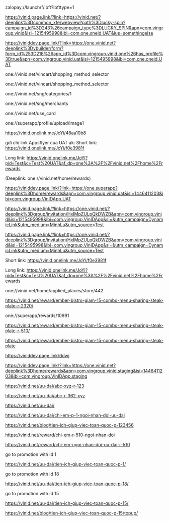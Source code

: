 
zalopay://launch/f/ibft?ibfttype=1


https://vinid.page.link/?link=https://vinid.net/?deeplink%3Dcommon_xfe/webview?path%3Dlucky-spin?campaign_id%3D243%26campaign_type%3DLUCKY_SPIN&apn=com.vingroup.vinid&isi=1215495998&ibi=com.one.oneid.UAT&ius=somethingelse


https://viniddev.page.link/?link=https://one.vinid.net?deeplink%3Dvbuilder/form?form_id%253D218%26app_id%3Dcom.vingroup.vinid.one%26has_profile%3Dtrue&apn=com.vingroup.vinid.uat&isi=1215495998&ibi=com.one.oneid.UAT




 one://vinid.net/vincart/shopping_method_selector
 
 
 one://vinid.net/vincart/shopping_method_selector
 
one://vinid.net/sng/categories/1

one://vinid.net/sng/merchants 
 
 
 
 
 one://vinid.net/use_card
 
 one://superapp/profile/upload/image1 


https://vinid.onelink.me/JoYi/48aa10b8




gửi chị link Appsflyer của UAT ak:
Short link: https://vinid.onelink.me/JoYi/f0e3981f


Long link: https://vinid.onelink.me/JoYi?pid=Test&c=Test%20UAT&af_dp=one%3A%2F%2Fvinid.net%2Fhome%2Frewards


(Deeplink: one://vinid.net/home/rewards)






https://viniddev.page.link/?link=https://one.superapp?deeplink%3Dhome/rewards&apn=com.vingroup.vinid.uat&isi=1446411203&ibi=com.vingroup.VinIDApp.UAT



https://vinid.page.link/?link=https://one.vinid.net/?deeplink%3Dgroup/invitation/HxIMpZULpQkDWZB&apn=com.vingroup.vinid&isi=1215495998&ibi=com.vingroup.VinIDApp&si=&utm_campaign=DynamicLink&utm_medium=MinhLu&utm_source=Test


https://vinid.page.link/?link=https://one.vinid.net/?deeplink%3Dgroup/invitation/HxIMpZULpQkDWZB&apn=com.vingroup.vinid&isi=1215495998&ibi=com.vingroup.VinIDApp&si=&utm_campaign=DynamicLink&utm_medium=MinhLu&utm_source=Test




Short link: https://vinid.onelink.me/JoYi/f0e3981f


Long link: https://vinid.onelink.me/JoYi?pid=Test&c=Test%20UAT&af_dp=one%3A%2F%2Fvinid.net%2Fhome%2Frewards



one://vinid.net/home/applied_places/store/442


https://vinid.net/reward/ember-bistro-giam-15-combo-menu-sharing-steak-plate-r-2320/




one://superapp/rewards/10691

https://vinid.net/reward/ember-bistro-giam-15-combo-menu-sharing-steak-plate-r-510/



https://vinid.net/reward/ember-bistro-giam-15-combo-menu-sharing-steak-plate


https://viniddev.page.link/ddwj


https://viniddev.page.link/?link=https://one.vinid.net?deeplink%3Dhome/rewards&apn=com.vingroup.vinid.staging&isi=1446411203&ibi=com.vingroup.VinIDApp.staging





https://vinid.net/uu-dai/abc-xyz-r-123 



https://vinid.net/uu-dai/abc-r-362-xyz

https://vinid.net/uu-dai/


https://vinid.net/uu-dai/chi-em-p-1-ngoi-nhan-doi-uu-dai


https://vinid.net/blog/tien-ich-giup-viec-toan-quoc-p-123456




https://vinid.net/reward/chi-em-r-510-ngoi-nhan-doi



https://vinid.net/reward/chi-em-ngoi-nhan-doi-uu-dai-r-510



go to promotion with id 1

https://vinid.net/uu-dai/tien-ich-giup-viec-toan-quoc-p-1/


go to promotion with id 18

https://vinid.net/uu-dai/tien-ich-giup-viec-toan-quoc-p-18/


go to promotion with id 15

https://vinid.net/uu-dai/tien-ich-giup-viec-toan-quoc-p-15/



https://vinid.net/blog/tien-ich-giup-viec-toan-quoc-p-15/topup/


